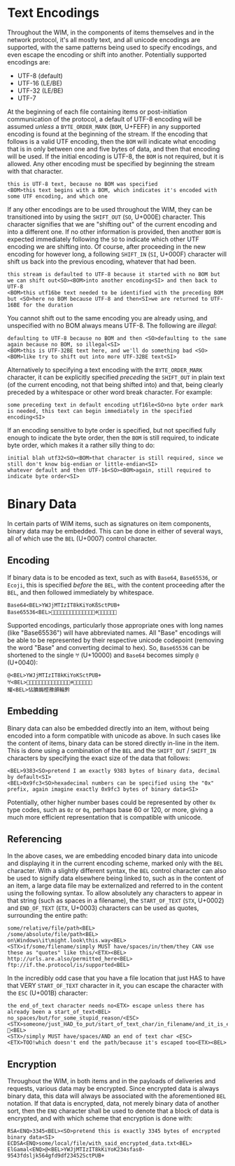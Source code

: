 # Text Encodings

Throughout the WIM, in the components of items themselves and in the network protocol, it's all mostly text, and all unicode encodings are supported, with the same patterns being used to specify encodings, and even escape the encoding or shift into another.  Potentially supported encodings are:

* UTF-8 (default)
* UTF-16 (LE/BE)
* UTF-32 (LE/BE)
* UTF-7

At the beginning of each file containing items or post-initiation communication of the protocol, a default of UTF-8 encoding will be assumed *unless* a `BYTE_ORDER_MARK` (`BOM`, U+FEFF) in any supported encoding is found at the beginning of the stream.  If the encoding that follows is a valid UTF encoding, then the `BOM` will indicate what encoding that is in only between one and five bytes of data, and then that encoding will be used.  If the initial encoding is UTF-8, the `BOM` is not required, but it is allowed.  Any other encoding must be specified by beginning the stream with that character.

	this is UTF-8 text, because no BOM was specified
	<BOM>this text begins with a BOM, which indicates it's encoded with some UTF encoding, and which one

If any other encodings are to be used throughout the WIM, they can be transitioned into by using the `SHIFT_OUT` (`SO`, U+000E) character.  This character signifies that we are "shifting out" of the current encoding and into a different one.  If no other information is provided, then another `BOM` is expected immediately following the `SO` to indicate which other UTF encoding we are shifting into.  Of course, after proceeding in the new encoding for however long, a following `SHIFT_IN` (`SI`, U+000F) character will shift us back into the previous encoding, whatever that had been.

	this stream is defaulted to UTF-8 because it started with no BOM but we can shift out<SO><BOM>into another encoding<SI> and then back to UTF-8
	<BOM>this utf16be text needed to be identified with the preceding BOM but <SO>here no BOM because UTF-8 and then<SI>we are returned to UTF-16BE for the duration
	
You cannot shift out to the same encoding you are already using, and unspecified with no BOM always means UTF-8.  The following are *illegal*:

	defaulting to UTF-8 because no BOM and then <SO>defaulting to the same again because no BOM, so illegal<SI>
	<BOM>this is UTF-32BE text here, and we'll do something bad <SO><BOM>like try to shift out into more UTF-32BE text<SI>

Alternatively to specifying a text encoding with the `BYTE_ORDER_MARK` character, it can be explicitly specified *preceding* the `SHIFT_OUT` in plain text (of the current encoding, not that being shifted into) and that, being clearly preceded by a whitespace or other word break character.  For example:

	some preceding text in default encoding utf16le<SO>no byte order mark is needed, this text can begin immediately in the specified encoding<SI>
	  
If an encoding sensitive to byte order is specified, but not specified fully enough to indicate the byte order, then the `BOM` is still required, to indicate byte order, which makes it a rather silly thing to do:

	initial blah utf32<SO><BOM>that character is still required, since we still don't know big-endian or little-endian<SI>
	whatever default and then UTF-16<SO><BOM>again, still required to indicate byte order<SI>

# Binary Data

In certain parts of WIM items, such as signatures on item components, binary data may be embedded.  This can be done in either of several ways, all of which use the `BEL` (U+0007) control character.

## Encoding

If binary data is to be encoded as text, such as with `Base64`, `Base65536`, or `Ecoji`, this is specified *before* the `BEL`, with the content proceeding after the `BEL`, and then followed immediately by whitespace.

	Base64<BEL>YWJjMTIzIT8kKiYoKßSctPUB+
	Base65536<BEL>𤇃𢊻𤄻嶜𤄋𤇁𡊻𤄛𤆬𠲻𤆻𠆜𢮻𤆻ꊌ𢪻𤆻邌𤆻𤊻𤅋

Supported encodings, particularly those appropriate ones with long names (like "Base65536") will have abbreviated names.  All "Base" encodings will be able to be represented by their respective unicode codepoint (removing the word "Base" and converting decimal to hex).  So, `Base65536` can be shortened to the single `𐀀` (U+10000) and `Base64` becomes simply `@` (U+0040):

	@<BEL>YWJjMTIzIT8kKiYoKSctPUB+
	𐀀<BEL>𤇃𢊻𤄻嶜𤄋𤇁𡊻𤄛𤆬𠲻𤆻𠆜𢮻𤆻ꊌ𢪻𤆻邌𤆻𤊻𤅋
	耀<BEL>怗膹䩈㭴䂊䫁輪黔


## Embedding

Binary data can also be embedded directly into an item, without being encoded into a form compatible with unicode as above.  In such cases like the content of items, binary data can be stored directly in-line in the item.  This is done using a combination of the `BEL` and the `SHIFT_OUT` / `SHIFT_IN` characters by specifying the exact size of the data that follows:

	<BEL>9383<SO>pretend I am exactly 9383 bytes of binary data, decimal by default<SI>
	<BEL>0x9fc3<SO>hexadecimal numbers can be specified using the "0x" prefix, again imagine exactly 0x9fc3 bytes of binary data<SI>

Potentially, other higher number bases could be represented by other `0x` type codes, such as `0z` or `0q`, perhaps base 60 or 120, or more, giving a much more efficient representation that is compatible with unicode.


## Referencing

In the above cases, we are embedding encoded binary data into unicode and displaying it in the current encoding scheme, marked only with the `BEL` character.  With a slightly different syntax, the `BEL` control character can also be used to signify data elsewhere being linked to, such as in the content of an item, a large data file may be externalized and referred to in the content using the following syntax.  To allow absolutely any characters to appear in that string (such as spaces in a filename), the `START_OF_TEXT` (`STX`, U+0002) and `END_OF_TEXT` (`ETX`, U+0003) characters can be used as quotes, surrounding the entire path:

	some/relative/file/path<BEL>
	/some/absolute/file/path<BEL>
	on\Windows\it\might.look\this.way<BEL>
	<STX>if/some/filename/simply MUST have/spaces/in/them/they CAN use these as "quotes" like this/<ETX><BEL>
	http://urls.are.also/permitted_here<BEL>
	ftp://if.the.protocol/is/supported<BEL>
	
In the incredibly odd case that you have a file location that just HAS to have that VERY `START_OF_TEXT` character in it, you can escape the character with the `ESC` (U+001B) character:

	the end_of_text character needs no<ETX> escape unless there has already been a start_of_text<BEL>
	no_spaces/but/for_some_stupid_reason/<ESC><STX>someone/just_HAD_to_put/start_of_text_char/in_filename/and_it_is_escaped_🤨<BEL>
	<STX>/simply MUST have/spaces/AND an end of text char <ESC><ETX>TOO!which doesn't end the path/because it's escaped too<ETX><BEL>


## Encryption

Throughout the WIM, in both items and in the payloads of deliveries and requests, various data may be encrypted.  Since encrypted data is always binary data, this data will always be associated with the aforementioned `BEL` notation.  If that data is encrypted, data, not merely binary data of another sort, then the `ENQ` character shall be used to denote that a block of data is encrypted, and with which scheme that encryption is done with:

	RSA<ENQ>3345<BEL><SO>pretend this is exactly 3345 bytes of encrypted binary data<SI>
	ECDSA<ENQ>some/local/file/with_said_encrypted_data.txt<BEL>
	ElGamal<ENQ>@<BEL>YWJjMTIzIT8kKiYoK234sfas0-9543fdsljk564gfd9df23452SctPUB+